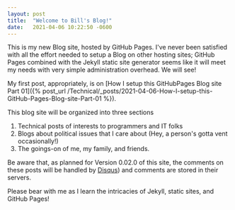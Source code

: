 ```yaml
---
layout: post
title:  "Welcome to Bill's Blog!"
date:   2021-04-06 10:22:50 -0600
---
```


This is my new Blog site, hosted by GitHub Pages.  I've never been satisfied with all the effort needed to setup a Blog on other hosting sites; GitHub Pages combined with the Jekyll static site generator seems like it will meet my needs with very simple administration overhead. We will see!

My first post, appropriately, is on [How I setup this GitHubPages Blog site Part 01]({% post_url /Technical/_posts/2021-04-06-How-I-setup-this-GitHub-Pages-Blog-site-Part-01 %}).

This blog site will be organized into three sections

1. Technical posts of interests to programmers and IT folks
1. Blogs about political issues that I care about (Hey, a person's gotta vent occasionally!)
1. The goings-on of me, my family, and friends.

Be aware that, as planned for Version 0.02.0 of this site, the comments on these posts will be handled by [Disqus](https://disqus.com/)) and comments are stored in their servers.

Please bear with me as I learn the intricacies of Jekyll, static sites, and GitHub Pages!
